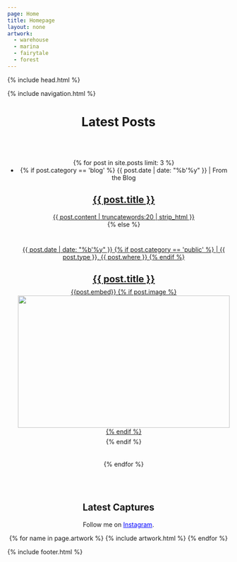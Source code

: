 ```yaml
---
page: Home
title: Homepage
layout: none
artwork:
  - warehouse
  - marina
  - fairytale
  - forest
---
```


{% include head.html %}

<body>
  {% include navigation.html %}

  <main style="text-align: center">
    <h1>Latest Posts</h1>
    <br />
    <br />
    <ul>
      {% for post in site.posts limit: 3 %}
        <li>
          <center>
            {% if post.category == 'blog' %}
              {{ post.date | date: "%b'%y" }} | From the Blog
              <a href="{{post.url}}">
                <h2>{{ post.title }}</h2>
                <div>{{ post.content | truncatewords:20 | strip_html }}</div>
              </a>
            {% else %}
              <a href="{{post.link}}" target='_blank' rel='nofollow' style="display: block; width: 100%; margin: 40px 0; text-align: center;">
                <div>
                  {{ post.date | date: "%b'%y" }}
                  {% if post.category == 'public' %}
                    | {{ post.type }}, {{ post.where }}
                  {% endif %}
                  <h2 style="margin-bottom: 8px">{{ post.title }}</h2>
                </div>
                <div style="position:relative; height: 300px">
                  {{post.embed}}
                  {% if post.image %}
                    <img src="{{post.image}}" style="height: 100%; max-width: 100%;" />
                  {% endif %}
                </div>
              </a>
            {% endif %}
          </center>
          <br />
          <br />
        </li>
      {% endfor %}
    </ul>
    <br><br>
    <!-- art -->
    <section>
      <h1>Latest Captures</h1>
      <p>Follow me on <a href='https://www.instagram.com/iamaatoh/' target='_blank' rel='nofollow' style='color: blue; text-decoration: underline;'>Instagram</a>.</p>
      <!-- gallery -->
      <div class='gallery'>
        {% for name in page.artwork %}
          {% include artwork.html %}
        {% endfor %}
      </div>
    </section>
  </main>

{% include footer.html %}

</body>
